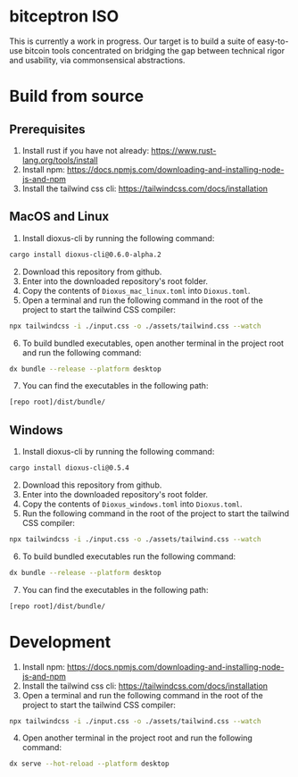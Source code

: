 # bitceptron ISO

This is currently a work in progress. Our target is to build a suite of easy-to-use bitcoin tools concentrated on bridging the gap between technical rigor and usability, via commonsensical abstractions.

# Build from source

## Prerequisites

1. Install rust if you have not already: https://www.rust-lang.org/tools/install
2. Install npm: https://docs.npmjs.com/downloading-and-installing-node-js-and-npm
3. Install the tailwind css cli: https://tailwindcss.com/docs/installation

## MacOS and Linux

1. Install dioxus-cli by running the following command:

```bash
cargo install dioxus-cli@0.6.0-alpha.2
```

2. Download this repository from github.
3. Enter into the downloaded repository's root folder.
4. Copy the contents of `Dioxus_mac_linux.toml` into `Dioxus.toml`.
5. Open a terminal and run the following command in the root of the project to start the tailwind CSS compiler:

```bash
npx tailwindcss -i ./input.css -o ./assets/tailwind.css --watch
```

6. To build bundled executables, open another terminal in the project root and run the following command:

```bash
dx bundle --release --platform desktop
```

7. You can find the executables in the following path:

```bash
[repo root]/dist/bundle/
```

## Windows

1. Install dioxus-cli by running the following command:

```bash
cargo install dioxus-cli@0.5.4
```

2. Download this repository from github.
3. Enter into the downloaded repository's root folder.
4. Copy the contents of `Dioxus_windows.toml` into `Dioxus.toml`.
5. Run the following command in the root of the project to start the tailwind CSS compiler:

```bash
npx tailwindcss -i ./input.css -o ./assets/tailwind.css --watch
```

6. To build bundled executables run the following command:

```bash
dx bundle --release --platform desktop
```

7. You can find the executables in the following path:

```bash
[repo root]/dist/bundle/
```

# Development

1. Install npm: https://docs.npmjs.com/downloading-and-installing-node-js-and-npm
2. Install the tailwind css cli: https://tailwindcss.com/docs/installation
3. Open a terminal and run the following command in the root of the project to start the tailwind CSS compiler:

```bash
npx tailwindcss -i ./input.css -o ./assets/tailwind.css --watch
```

4. Open another terminal in the project root and run the following command:

```bash
dx serve --hot-reload --platform desktop
```
